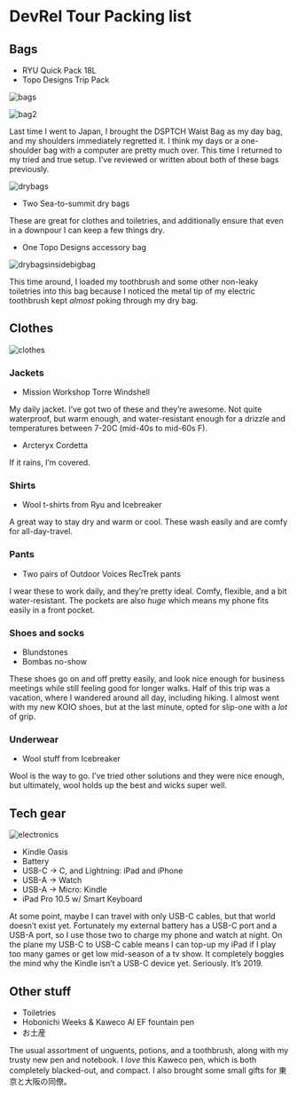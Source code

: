 # DevRel Tour Packing list

## Bags

- RYU Quick Pack 18L
- Topo Designs Trip Pack

![bags](/assets/photos/ryubag2019.jpeg)

![bag2](/assets/photos/travelbag2019.jpeg)

Last time I went to Japan, I brought the DSPTCH Waist Bag as my day bag, and my shoulders immediately regretted it. I think my days or a one-shoulder bag with a computer are pretty much over. This time I returned to my tried and true setup. I’ve reviewed or written about both of these bags previously.

![drybags](/assets/photos/drybags2019.jpeg)

- Two Sea-to-summit dry bags

These are great for clothes and toiletries, and additionally ensure that even in a downpour I can keep a few things dry.

- One Topo Designs accessory bag

![drybagsinsidebigbag](/assets/photos/drybagsinside.jpeg)

This time around, I loaded my toothbrush and some other non-leaky toiletries into this bag because I noticed the metal tip of my electric toothbrush kept *almost* poking through my dry bag.
 
## Clothes

![clothes](/assets/photos/clothes.jpeg)

### Jackets

- Mission Workshop Torre Windshell

My daily jacket. I’ve got two of these and they’re awesome. Not quite waterproof, but warm enough, and water-resistant enough for a drizzle and temperatures between 7-20C (mid-40s to mid-60s F).

- Arcteryx Cordetta

If it rains, I’m covered.

### Shirts

- Wool t-shirts from Ryu and Icebreaker

A great way to stay dry and warm or cool. These wash easily and are comfy for all-day-travel.

### Pants

- Two pairs of Outdoor Voices RecTrek pants

I wear these to work daily, and they’re pretty ideal. Comfy, flexible, and a bit water-resistant. The pockets are also *huge* which means my phone fits easily in a front pocket.

### Shoes and socks

- Blundstones
- Bombas no-show

These shoes go on and off pretty easily, and look nice enough for business meetings while still feeling good for longer walks. Half of this trip was a vacation, where I wandered around all day, including hiking. I almost went with my new KOIO shoes, but at the last minute, opted for slip-one with a *lot* of grip.

### Underwear

- Wool stuff from Icebreaker

Wool is the way to go. I’ve tried other solutions and they were nice enough, but ultimately, wool holds up the best and wicks super well.

## Tech gear

![electronics](/assets/photos/electronics2019.jpeg)

- Kindle Oasis
- Battery
- USB-C -> C, and Lightning: iPad and iPhone
- USB-A -> Watch
- USB-A -> Micro: Kindle
- iPad Pro 10.5 w/ Smart Keyboard

At some point, maybe I can travel with only USB-C cables, but that world doesn’t exist yet. Fortunately my external battery has a USB-C port and a USB-A port, so I use those two to charge my phone and watch at night. On the plane my USB-C to USB-C cable means I can top-up my iPad if I play too many games or get low mid-season of a tv show. It completely boggles the mind why the Kindle isn’t a USB-C device yet. Seriously. It’s 2019.

## Other stuff

- Toiletries
- Hobonichi Weeks & Kaweco Al EF fountain pen
- お土産

The usual assortment of unguents, potions, and a toothbrush, along with my trusty new pen and notebook. I *love* this Kaweco pen, which is both completely blacked-out, and compact. I also brought some small gifts for 東京と大阪の同僚。


